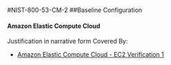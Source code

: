 #NIST-800-53-CM-2
##Baseline Configuration

#### Amazon Elastic Compute Cloud
Justification in narrative form
Covered By:
* [Amazon Elastic Compute Cloud - EC2 Verification 1](../components/EC2.md)

